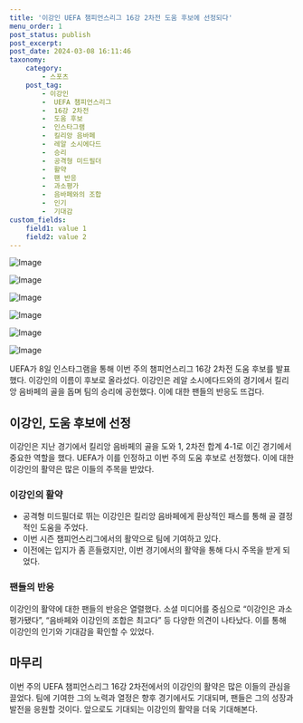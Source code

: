 ```yaml
---
title: '이강인 UEFA 챔피언스리그 16강 2차전 도움 후보에 선정되다'
menu_order: 1
post_status: publish
post_excerpt: 
post_date: 2024-03-08 16:11:46
taxonomy:
    category:
        - 스포츠
    post_tag:
        - 이강인
        -  UEFA 챔피언스리그
        -  16강 2차전
        -  도움 후보
        -  인스타그램
        -  킬리앙 음바페
        -  레알 소시에다드
        -  승리
        -  공격형 미드필더
        -  활약
        -  팬 반응
        -  과소평가
        -  음바페와의 조합
        -  인기
        -  기대감
custom_fields:
    field1: value 1
    field2: value 2
---
```


![Image](https://imgnews.pstatic.net/image/311/2024/03/08/0001699812_001_20240308131301302.jpg?type=w647)

![Image](https://imgnews.pstatic.net/image/311/2024/03/08/0001699812_002_20240308131301346.jpg?type=w647)

![Image](https://imgnews.pstatic.net/image/311/2024/03/08/0001699812_003_20240308131301375.jpg?type=w647)

![Image](https://imgnews.pstatic.net/image/311/2024/03/08/0001699812_004_20240308131301402.jpg?type=w647)

![Image](https://imgnews.pstatic.net/image/311/2024/03/08/0001699812_005_20240308131301433.jpg?type=w647)

![Image](https://imgnews.pstatic.net/image/311/2024/03/08/0001699812_006_20240308131301467.jpg?type=w647)

UEFA가 8일 인스타그램을 통해 이번 주의 챔피언스리그 16강 2차전 도움 후보를 발표했다. 이강인의 이름이 후보로 올라섰다. 이강인은 레알 소시에다드와의 경기에서 킬리앙 음바페의 골을 돕며 팀의 승리에 공헌했다. 이에 대한 팬들의 반응도 뜨겁다.
## 이강인, 도움 후보에 선정
이강인은 지난 경기에서 킬리앙 음바페의 골을 도와 1, 2차전 합계 4-1로 이긴 경기에서 중요한 역할을 했다. UEFA가 이를 인정하고 이번 주의 도움 후보로 선정했다. 이에 대한 이강인의 활약은 많은 이들의 주목을 받았다.
### 이강인의 활약
- 공격형 미드필더로 뛰는 이강인은 킬리앙 음바페에게 환상적인 패스를 통해 골 결정적인 도움을 주었다.
- 이번 시즌 챔피언스리그에서의 활약으로 팀에 기여하고 있다.
- 이전에는 입지가 좀 흔들렸지만, 이번 경기에서의 활약을 통해 다시 주목을 받게 되었다.
### 팬들의 반응
이강인의 활약에 대한 팬들의 반응은 열렬했다. 소셜 미디어를 중심으로 “이강인은 과소평가됐다”, “음바페와 이강인의 조합은 최고다” 등 다양한 의견이 나타났다. 이를 통해 이강인의 인기와 기대감을 확인할 수 있었다.
## 마무리
이번 주의 UEFA 챔피언스리그 16강 2차전에서의 이강인의 활약은 많은 이들의 관심을 끌었다. 팀에 기여한 그의 노력과 열정은 향후 경기에서도 기대되며, 팬들은 그의 성장과 발전을 응원할 것이다. 앞으로도 기대되는 이강인의 활약을 더욱 기대해본다.
